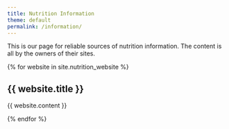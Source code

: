 ```yaml
---
title: Nutrition Information
theme: default
permalink: /information/
---
```

This is our page for reliable sources of nutrition information. The content is all by the owners of their sites.

{% for website in site.nutrition_website %}
 <h2>{{ website.title }}</h2>
  <p>{{ website.content }}</p>
{% endfor %}